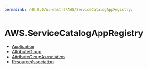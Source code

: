 ```yaml
---
permalink: /48.0.0/us-east-2/AWS/ServiceCatalogAppRegistry/
---
```


# AWS.ServiceCatalogAppRegistry



* [Application](Application.md)
* [AttributeGroup](AttributeGroup.md)
* [AttributeGroupAssociation](AttributeGroupAssociation.md)
* [ResourceAssociation](ResourceAssociation.md)